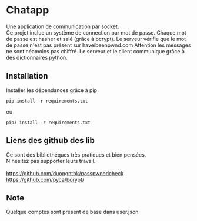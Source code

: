 # Chatapp
Une application de communication par socket.<br>
Ce projet inclue un système de connection par mot de passe.
Chaque mot de passe est hasher et salé (grâce à bcrypt). Le serveur vérifie que le mot de passe n'est pas présent sur haveibeenpwnd.com
Attention les messages ne sont néamoins pas chiffré. 
Le serveur et le client communique grâce à des dictionnaires python.

## Installation
Installer les dépendances grâce à pip
```
pip install -r requirements.txt
```
ou
```
pip3 install -r requirements.txt
```

## Liens des github des lib
Ce sont des bibliothéques très pratiques et bien pensées.<br>
N'hésitez pas supporter leurs travail.<br><br>
https://github.com/duongntbk/passpwnedcheck<br>
https://github.com/pyca/bcrypt/

## Note
Quelque comptes sont présent de base dans user.json
